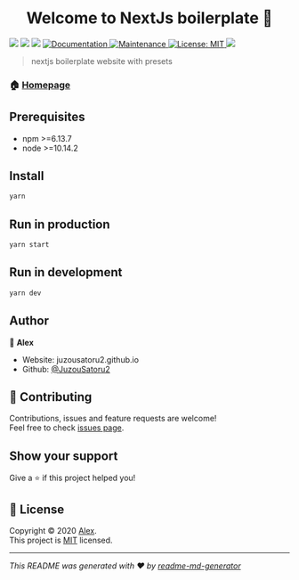 <h1 align="center">Welcome to NextJs boilerplate 👋</h1>
<p>
  <img src="https://img.shields.io/github/package-json/v/JuzouSatoru2/NextJs-Boilerplate" />
  <img src="https://img.shields.io/badge/npm-%3E%3D6.13.7-blue.svg" />
  <img src="https://img.shields.io/badge/node-%3E%3D10.14.2-blue.svg" />
  <a href="https://github.com/JuzouSatoru2/NextJs-Boilerplate#readme" target="_blank">
    <img alt="Documentation" src="https://img.shields.io/badge/documentation-yes-brightgreen.svg" />
  </a>
  <a href="https://github.com/JuzouSatoru2/NextJs-Boilerplate/graphs/commit-activity" target="_blank">
    <img alt="Maintenance" src="https://img.shields.io/badge/Maintained%3F-yes-green.svg" />
  </a>
  <a href="https://github.com/JuzouSatoru2/NextJs-Boilerplate/blob/master/LICENSE" target="_blank">
    <img alt="License: MIT" src="https://img.shields.io/github/license/JuzouSatoru2/nextjs-boilerplate" />
  </a>
  <a href="https://www.codacy.com/manual/mccr4fthd/NextJs-Boilerplate?utm_source=github.com&amp;utm_medium=referral&amp;utm_content=JuzouSatoru2/NextJs-Boilerplate&amp;utm_campaign=Badge_Grade"><img src="https://app.codacy.com/project/badge/Grade/6caac38357384b81b636597d9a386621"/></a>
</p>

> nextjs boilerplate website with presets

### 🏠 [Homepage](https://github.com/JuzouSatoru2/NextJs-Boilerplate#readme)

## Prerequisites

- npm >=6.13.7
- node >=10.14.2

## Install

```sh
yarn
```

## Run in production

```sh
yarn start
```

## Run in development

```sh
yarn dev
```

## Author

👤 **Alex**

* Website: juzousatoru2.github.io
* Github: [@JuzouSatoru2](https://github.com/JuzouSatoru2)

## 🤝 Contributing

Contributions, issues and feature requests are welcome!<br />Feel free to check [issues page](https://github.com/JuzouSatoru2/NextJs-Boilerplate/issues). 

## Show your support

Give a ⭐️ if this project helped you!

## 📝 License

Copyright © 2020 [Alex](https://github.com/JuzouSatoru2).<br />
This project is [MIT](https://github.com/JuzouSatoru2/NextJs-Boilerplate/blob/master/LICENSE) licensed.

***
_This README was generated with ❤️ by [readme-md-generator](https://github.com/kefranabg/readme-md-generator)_
